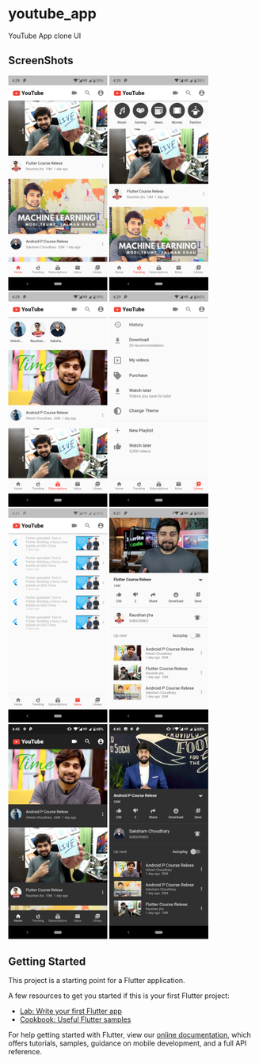 # youtube_app

YouTube App clone UI

## ScreenShots
<p>
<img src="./ScreenShots/flutter_01.png" alt="home page"  width="200" />
<img src="./ScreenShots/flutter_02.png" alt="trending page" width="200" />
<img src="./ScreenShots/flutter_03.png" alt="subscriptions page" width="200" />
<img src="./ScreenShots/flutter_04.png" alt="inbox page" width="200" />
<img src="./ScreenShots/flutter_05.png" alt="library page" width="200" />
<img src="./ScreenShots/flutter_06.png" alt="video page" width="200" />
<img src="./ScreenShots/flutter_07.jpeg" alt="home page dark theme" width="200" />
<img src="./ScreenShots/flutter_08.jpeg" alt="video page dark theme" width="200" />
</p>


## Getting Started

This project is a starting point for a Flutter application.

A few resources to get you started if this is your first Flutter project:

- [Lab: Write your first Flutter app](https://flutter.dev/docs/get-started/codelab)
- [Cookbook: Useful Flutter samples](https://flutter.dev/docs/cookbook)

For help getting started with Flutter, view our
[online documentation](https://flutter.dev/docs), which offers tutorials,
samples, guidance on mobile development, and a full API reference.
